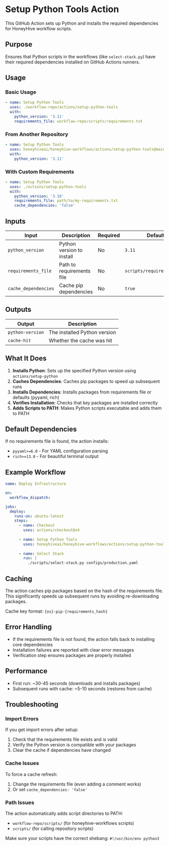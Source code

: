 # Setup Python Tools Action

This GitHub Action sets up Python and installs the required dependencies for HoneyHive workflow scripts.

## Purpose

Ensures that Python scripts in the workflows (like `select-stack.py`) have their required dependencies installed on GitHub Actions runners.

## Usage

### Basic Usage

```yaml
- name: Setup Python Tools
  uses: ./workflow-repo/actions/setup-python-tools
  with:
    python_version: '3.11'
    requirements_file: workflow-repo/scripts/requirements.txt
```

### From Another Repository

```yaml
- name: Setup Python Tools
  uses: honeyhiveai/honeyhive-workflows/actions/setup-python-tools@main
  with:
    python_version: '3.11'
```

### With Custom Requirements

```yaml
- name: Setup Python Tools
  uses: ./actions/setup-python-tools
  with:
    python_version: '3.10'
    requirements_file: path/to/my-requirements.txt
    cache_dependencies: 'false'
```

## Inputs

| Input | Description | Required | Default |
|-------|-------------|----------|---------|
| `python_version` | Python version to install | No | `3.11` |
| `requirements_file` | Path to requirements file | No | `scripts/requirements.txt` |
| `cache_dependencies` | Cache pip dependencies | No | `true` |

## Outputs

| Output | Description |
|--------|-------------|
| `python-version` | The installed Python version |
| `cache-hit` | Whether the cache was hit |

## What It Does

1. **Installs Python**: Sets up the specified Python version using `actions/setup-python`
2. **Caches Dependencies**: Caches pip packages to speed up subsequent runs
3. **Installs Dependencies**: Installs packages from requirements file or defaults (pyyaml, rich)
4. **Verifies Installation**: Checks that key packages are installed correctly
5. **Adds Scripts to PATH**: Makes Python scripts executable and adds them to PATH

## Default Dependencies

If no requirements file is found, the action installs:

- `pyyaml>=6.0` - For YAML configuration parsing
- `rich>=13.0` - For beautiful terminal output

## Example Workflow

```yaml
name: Deploy Infrastructure

on:
  workflow_dispatch:

jobs:
  deploy:
    runs-on: ubuntu-latest
    steps:
      - name: Checkout
        uses: actions/checkout@v4
        
      - name: Setup Python Tools
        uses: honeyhiveai/honeyhive-workflows/actions/setup-python-tools@main
        
      - name: Select Stack
        run: |
          ./scripts/select-stack.py configs/production.yaml
```

## Caching

The action caches pip packages based on the hash of the requirements file. This significantly speeds up subsequent runs by avoiding re-downloading packages.

Cache key format: `{os}-pip-{requirements_hash}`

## Error Handling

- If the requirements file is not found, the action falls back to installing core dependencies
- Installation failures are reported with clear error messages
- Verification step ensures packages are properly installed

## Performance

- First run: ~30-45 seconds (downloads and installs packages)
- Subsequent runs with cache: ~5-10 seconds (restores from cache)

## Troubleshooting

### Import Errors

If you get import errors after setup:

1. Check that the requirements file exists and is valid
2. Verify the Python version is compatible with your packages
3. Clear the cache if dependencies have changed

### Cache Issues

To force a cache refresh:

1. Change the requirements file (even adding a comment works)
2. Or set `cache_dependencies: 'false'`

### Path Issues  

The action automatically adds script directories to PATH:

- `workflow-repo/scripts/` (for honeyhive-workflows scripts)
- `scripts/` (for calling repository scripts)

Make sure your scripts have the correct shebang: `#!/usr/bin/env python3`
